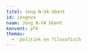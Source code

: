 ```yaml
---
titel: Jong N-VA UGent
id: jongnva
naam: Jong N-VA UGent
konvent: pfk
themas:
  -  politiek en filosofisch
---
```

